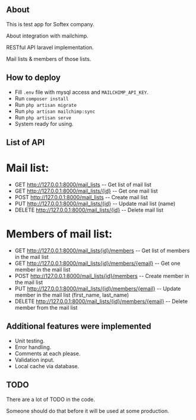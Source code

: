 ## About

This is test app for Softex company.

About integration with mailchimp.

RESTful API laravel implementation.

Mail lists & members of those lists.

## How to deploy

- Fill `.env` file with mysql access and `MAILCHIMP_API_KEY`.
- Run `composer install`
- Run `php artisan migrate`
- Run `php artisan mailchimp:sync`
- Run `php artisan serve`
- System ready for using.

## List of API

# Mail list:
- GET http://127.0.0.1:8000/mail_lists -- Get list of mail list
- GET http://127.0.0.1:8000/mail_lists/{id} -- Get one mail list
- POST http://127.0.0.1:8000/mail_lists -- Create mail list
- PUT http://127.0.0.1:8000/mail_lists/{id} -- Update mail list (name)
- DELETE http://127.0.0.1:8000/mail_lists/{id} -- Delete mail list

# Members of mail list:
- GET http://127.0.0.1:8000/mail_lists{id}/members -- Get list of members in the mail list
- GET http://127.0.0.1:8000/mail_lists{id}/members/{email} -- Get one member in the mail list
- POST http://127.0.0.1:8000/mail_lists{id}/members -- Create member in the mail list
- PUT http://127.0.0.1:8000/mail_lists/{id}/members/{email} -- Update member in the mail list (first_name, last_name)
- DELETE http://127.0.0.1:8000/mail_lists/{id}/members/{email} -- Delete member from the mail list

## Additional features were implemented

- Unit testing.
- Error handling.
- Comments at each please.
- Validation input.
- Local cache via database.

## TODO

There are a lot of TODO in the code.

Someone should do that before it will be used at some production.
